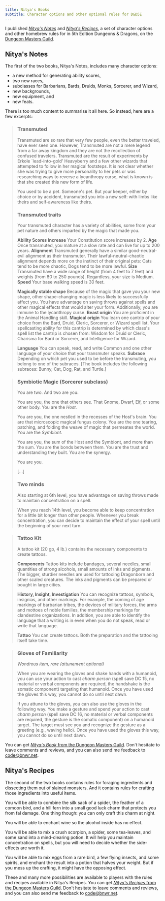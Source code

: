```yaml
---
title: Nitya's Books
subtitle: Character options and other optional rules for D&D5E
...
```


I published [*Nitya's Notes*](https://www.dmsguild.com/product/307352/Nityas-Notes) and [*Nitya's Recipes*](https://www.dmsguild.com/product/307354/Nityas-Recipes), a set of character options and other homebrew rules for in 5th Edition Dungeons & Dragons, on the [Dungeon Masters Guild](http://www.dmsguild.com/).

## Nitya's Notes

The first of the two books, Nitya's Notes, includes many character options:

- a new method for generating ability scores,
- two new races,
- subclasses for Barbarians, Bards, Druids, Monks, Sorcerer, and Wizard,
- new backgrounds,
- new equipment, and
- new feats.

There is too much content to summarise it all here.
So instead, here are a few excerpts:

> ### Transmuted
> 
> Transmuted are so rare that very few people, even the better traveled, have ever seen one.
> However, Transmuted are not a mere legend from a far away kingdom and they are not the recollection of confused travelers.
> Transmuted are the result of experiments by Erkole `lead-into-gold' Heavyberry and a few other wizards that attempted to follow in her magical footsteps.
> It is not clear whether she was trying to give more personality to her pets or was researching ways to reverse a lycanthropy curse, what is known is that she created this new form of life.
> 
> You used to be a pet.
> Someone's pet.
> But your keeper, either by choice or by accident, transmuted you into a new self: with limbs like theirs and self-awareness like theirs.
> 
> ### Transmuted traits
> 
> Your transmuted character has a variety of abilities, some from your pet nature and others imparted by the magic that made you.
> 
> **Ability Scores Increase** Your Constitution score increases by 2.
> **Age** Once transmuted, you mature at a slow rate and can live for up to 200 years.
> **Alignment** Transmuted generally have a similar good-neutral-evil alignment as their transmuter. Their lawful-neutral-chaotic alignment depends more on the instinct of their original pets: Cats tend to be more chaotic, Dogs tend to be more lawful.
> **Size** Transmuted have a wide range of height (from 4 feet to 7 feet) and weights (from 80 to 250 pounds). Regardless, your size is Medium.
> **Speed** Your base walking speed is 30 feet.
> 
> **Magically stable shape** Because of the magic that gave you your new shape, other shape-changing magic is less likely to successfully affect you.
> You have advantage on saving throws against spells and other magical effects that would alter your form.
> Additionally, you are immune to the lycanthropy curse.
> **Beast origin** You are proficient in the Animal Handling skill.
> **Magical origin** You learn one cantrip of your choice from the Bard, Druid, Cleric, Sorcerer, or Wizard spell list. Your spellcasting ability for this cantrip is determined by which class's spell list the cantrip is chosen from: Wisdom for Druid or Cleric, Charisma for Bard or Sorcerer, and Intelligence for Wizard.
> 
> **Language** You can speak, read, and write Common and one other language of your choice that your transmuter speaks.
> **Subrace** Depending on which pet you used to be before the transmuting, you belong to one of the subraces. \[The book includes the following subraces: Bunny, Cat, Dog, Rat, and Turtle.\]

> ### Symbiotic Magic (Sorcerer subclass)
> 
> You are two. And two are you.
> 
> You are you, the one that others see. That Gnome, Dwarf, Elf, or some other body. You are the *Host*.
> 
> You are you, the one nestled in the recesses of the Host's brain. You are that microscopic magical fungus colony. You are the one tearing, patching, and folding the weave of magic that permeates the world. You are the *Symbiont*.
> 
> You are you, the sum of the Host and the Symbiont, and more than the sum. You are the bonds between them. You are the trust and understanding they built. You are the synergy.
> 
> You are you.
> 
> […]
> 
> ### Two minds
> 
> Also starting at 6th level, you have advantage on saving throws made to maintain concentration on a spell.
> 
> When you reach 14th level, you become able to keep concentration for a little bit longer than other people. Whenever you break concentration, you can decide to maintain the effect of your spell until the beginning of your next turn.

> ### Tattoo Kit
> 
> A tattoo kit (20 gp, 4 lb.) contains the necessary components to create tattoos.
> 
> **Components**
> Tattoo kits include bandages, several needles, small quantities of strong alcohols, small amounts of inks and pigments.
> The bigger, sturdier needles are used for tattooing Dragonborn and other scaled creatures.
> The inks and pigments can be prepared or bought in large cities.
> 
> **History, Insight, Investigation**
> You can recognize tattoos, symbols, insignias, and other markings.
> For example, the coming of age markings of barbarian tribes, the devices of military forces, the arms and mottoes of noble families, the membership markings for clandestine organizations.
> In addition, you are able to identify the language that a writing is in even when you do not speak, read or write that language.
> 
> **Tattoo**
> You can create tattoos.
> Both the preparation and the tattooing itself take time.

> ### Gloves of Familiarity
> 
> *Wondrous item, rare (attunement optional)*
> 
> When you are wearing the gloves and shake hands with a humanoid, you can use your action to cast *charm person* (spell save DC 15, no material or verbal components are required, the handshake is the somatic component) targeting that humanoid.
> Once you have used the gloves this way, you cannot do so until next dawn.
> 
> If you attune to the gloves, you can also use the gloves in the following way.
> You make a gesture and spend your action to cast *charm person* (spell save DC 16, no material or verbal components are required, the gesture is the somatic component) on a humanoid target.
> The target must see you and recognize the gesture as a greeting (e.g., waving hello).
> Once you have used the gloves this way, you cannot do so until next dawn.

You can get [*Nitya's Book* from the Dungeon Masters Guild](https://www.dmsguild.com/product/307352/Nityas-Notes).
Don't hesitate to leave comments and reviews, and you can also send me feedback to <code@bnwr.net>.


## Nitya's Recipes

The second of the two books contains rules for foraging ingredients and dissecting them out of slained monsters.
And it contains rules for crafting those ingredients into useful items.

You will be able to combine the silk sack of a spider, the feather of a comoon
bird, and a hill fern into a small good luck charm that protects you from fal
damage. One thing though: you can only craft this charm at night.

You will be able to enchant wine so the alcohol inside has no effect.

You will be able to mix a crush scorpion, a spider, some tea-leaves, and some
sand into a mind-clearing potion. It will help you maintain concentration on
spells, but you will need to decide whether the side-effects are worth it.

You will be able to mix eggs from a rare bird, a few flying insects, and some
spirits, and enchant the result into a potion that halves your weight. But if
you mess up the crafting, it might have the opposing effect.

These and many more possibilities are available to players with the rules and
recipes available in Nitya's Recipes.
You can get [*Nitya's Recipes* from the Dungeon Masters Guild](https://www.dmsguild.com/product/307354/Nityas-Recipes).
Don't hesitate to leave comments and reviews, and you can also send me feedback to <code@bnwr.net>.
